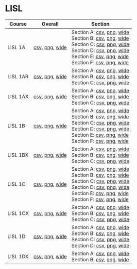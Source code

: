 # LISL

| Course | Overall | Section |
| ------ | ------- | ------- |
| LISL 1A | [csv](https://github.com/UCSD-Historical-Enrollment-Data/2024Fall/blob/main/overall/LISL%201A.csv), [png](https://raw.githubusercontent.com/UCSD-Historical-Enrollment-Data/2024Fall/main/plot_overall/LISL%201A.png), [wide](https://raw.githubusercontent.com/UCSD-Historical-Enrollment-Data/2024Fall/main/plot_overall_wide/LISL%201A.png) | Section A: [csv](https://github.com/UCSD-Historical-Enrollment-Data/2024Fall/blob/main/section/LISL%201A_A.csv), [png](https://raw.githubusercontent.com/UCSD-Historical-Enrollment-Data/2024Fall/main/plot_section/LISL%201A_A.png), [wide](https://raw.githubusercontent.com/UCSD-Historical-Enrollment-Data/2024Fall/main/plot_section_wide/LISL%201A_A.png)<br>Section B: [csv](https://github.com/UCSD-Historical-Enrollment-Data/2024Fall/blob/main/section/LISL%201A_B.csv), [png](https://raw.githubusercontent.com/UCSD-Historical-Enrollment-Data/2024Fall/main/plot_section/LISL%201A_B.png), [wide](https://raw.githubusercontent.com/UCSD-Historical-Enrollment-Data/2024Fall/main/plot_section_wide/LISL%201A_B.png)<br>Section C: [csv](https://github.com/UCSD-Historical-Enrollment-Data/2024Fall/blob/main/section/LISL%201A_C.csv), [png](https://raw.githubusercontent.com/UCSD-Historical-Enrollment-Data/2024Fall/main/plot_section/LISL%201A_C.png), [wide](https://raw.githubusercontent.com/UCSD-Historical-Enrollment-Data/2024Fall/main/plot_section_wide/LISL%201A_C.png)<br>Section D: [csv](https://github.com/UCSD-Historical-Enrollment-Data/2024Fall/blob/main/section/LISL%201A_D.csv), [png](https://raw.githubusercontent.com/UCSD-Historical-Enrollment-Data/2024Fall/main/plot_section/LISL%201A_D.png), [wide](https://raw.githubusercontent.com/UCSD-Historical-Enrollment-Data/2024Fall/main/plot_section_wide/LISL%201A_D.png)<br>Section E: [csv](https://github.com/UCSD-Historical-Enrollment-Data/2024Fall/blob/main/section/LISL%201A_E.csv), [png](https://raw.githubusercontent.com/UCSD-Historical-Enrollment-Data/2024Fall/main/plot_section/LISL%201A_E.png), [wide](https://raw.githubusercontent.com/UCSD-Historical-Enrollment-Data/2024Fall/main/plot_section_wide/LISL%201A_E.png)<br>Section F: [csv](https://github.com/UCSD-Historical-Enrollment-Data/2024Fall/blob/main/section/LISL%201A_F.csv), [png](https://raw.githubusercontent.com/UCSD-Historical-Enrollment-Data/2024Fall/main/plot_section/LISL%201A_F.png), [wide](https://raw.githubusercontent.com/UCSD-Historical-Enrollment-Data/2024Fall/main/plot_section_wide/LISL%201A_F.png) |
| LISL 1AR | [csv](https://github.com/UCSD-Historical-Enrollment-Data/2024Fall/blob/main/overall/LISL%201AR.csv), [png](https://raw.githubusercontent.com/UCSD-Historical-Enrollment-Data/2024Fall/main/plot_overall/LISL%201AR.png), [wide](https://raw.githubusercontent.com/UCSD-Historical-Enrollment-Data/2024Fall/main/plot_overall_wide/LISL%201AR.png) | Section A: [csv](https://github.com/UCSD-Historical-Enrollment-Data/2024Fall/blob/main/section/LISL%201AR_A.csv), [png](https://raw.githubusercontent.com/UCSD-Historical-Enrollment-Data/2024Fall/main/plot_section/LISL%201AR_A.png), [wide](https://raw.githubusercontent.com/UCSD-Historical-Enrollment-Data/2024Fall/main/plot_section_wide/LISL%201AR_A.png)<br>Section B: [csv](https://github.com/UCSD-Historical-Enrollment-Data/2024Fall/blob/main/section/LISL%201AR_B.csv), [png](https://raw.githubusercontent.com/UCSD-Historical-Enrollment-Data/2024Fall/main/plot_section/LISL%201AR_B.png), [wide](https://raw.githubusercontent.com/UCSD-Historical-Enrollment-Data/2024Fall/main/plot_section_wide/LISL%201AR_B.png)<br>Section C: [csv](https://github.com/UCSD-Historical-Enrollment-Data/2024Fall/blob/main/section/LISL%201AR_C.csv), [png](https://raw.githubusercontent.com/UCSD-Historical-Enrollment-Data/2024Fall/main/plot_section/LISL%201AR_C.png), [wide](https://raw.githubusercontent.com/UCSD-Historical-Enrollment-Data/2024Fall/main/plot_section_wide/LISL%201AR_C.png) |
| LISL 1AX | [csv](https://github.com/UCSD-Historical-Enrollment-Data/2024Fall/blob/main/overall/LISL%201AX.csv), [png](https://raw.githubusercontent.com/UCSD-Historical-Enrollment-Data/2024Fall/main/plot_overall/LISL%201AX.png), [wide](https://raw.githubusercontent.com/UCSD-Historical-Enrollment-Data/2024Fall/main/plot_overall_wide/LISL%201AX.png) | Section A: [csv](https://github.com/UCSD-Historical-Enrollment-Data/2024Fall/blob/main/section/LISL%201AX_A.csv), [png](https://raw.githubusercontent.com/UCSD-Historical-Enrollment-Data/2024Fall/main/plot_section/LISL%201AX_A.png), [wide](https://raw.githubusercontent.com/UCSD-Historical-Enrollment-Data/2024Fall/main/plot_section_wide/LISL%201AX_A.png)<br>Section B: [csv](https://github.com/UCSD-Historical-Enrollment-Data/2024Fall/blob/main/section/LISL%201AX_B.csv), [png](https://raw.githubusercontent.com/UCSD-Historical-Enrollment-Data/2024Fall/main/plot_section/LISL%201AX_B.png), [wide](https://raw.githubusercontent.com/UCSD-Historical-Enrollment-Data/2024Fall/main/plot_section_wide/LISL%201AX_B.png)<br>Section C: [csv](https://github.com/UCSD-Historical-Enrollment-Data/2024Fall/blob/main/section/LISL%201AX_C.csv), [png](https://raw.githubusercontent.com/UCSD-Historical-Enrollment-Data/2024Fall/main/plot_section/LISL%201AX_C.png), [wide](https://raw.githubusercontent.com/UCSD-Historical-Enrollment-Data/2024Fall/main/plot_section_wide/LISL%201AX_C.png) |
| LISL 1B | [csv](https://github.com/UCSD-Historical-Enrollment-Data/2024Fall/blob/main/overall/LISL%201B.csv), [png](https://raw.githubusercontent.com/UCSD-Historical-Enrollment-Data/2024Fall/main/plot_overall/LISL%201B.png), [wide](https://raw.githubusercontent.com/UCSD-Historical-Enrollment-Data/2024Fall/main/plot_overall_wide/LISL%201B.png) | Section A: [csv](https://github.com/UCSD-Historical-Enrollment-Data/2024Fall/blob/main/section/LISL%201B_A.csv), [png](https://raw.githubusercontent.com/UCSD-Historical-Enrollment-Data/2024Fall/main/plot_section/LISL%201B_A.png), [wide](https://raw.githubusercontent.com/UCSD-Historical-Enrollment-Data/2024Fall/main/plot_section_wide/LISL%201B_A.png)<br>Section B: [csv](https://github.com/UCSD-Historical-Enrollment-Data/2024Fall/blob/main/section/LISL%201B_B.csv), [png](https://raw.githubusercontent.com/UCSD-Historical-Enrollment-Data/2024Fall/main/plot_section/LISL%201B_B.png), [wide](https://raw.githubusercontent.com/UCSD-Historical-Enrollment-Data/2024Fall/main/plot_section_wide/LISL%201B_B.png)<br>Section C: [csv](https://github.com/UCSD-Historical-Enrollment-Data/2024Fall/blob/main/section/LISL%201B_C.csv), [png](https://raw.githubusercontent.com/UCSD-Historical-Enrollment-Data/2024Fall/main/plot_section/LISL%201B_C.png), [wide](https://raw.githubusercontent.com/UCSD-Historical-Enrollment-Data/2024Fall/main/plot_section_wide/LISL%201B_C.png)<br>Section D: [csv](https://github.com/UCSD-Historical-Enrollment-Data/2024Fall/blob/main/section/LISL%201B_D.csv), [png](https://raw.githubusercontent.com/UCSD-Historical-Enrollment-Data/2024Fall/main/plot_section/LISL%201B_D.png), [wide](https://raw.githubusercontent.com/UCSD-Historical-Enrollment-Data/2024Fall/main/plot_section_wide/LISL%201B_D.png)<br>Section E: [csv](https://github.com/UCSD-Historical-Enrollment-Data/2024Fall/blob/main/section/LISL%201B_E.csv), [png](https://raw.githubusercontent.com/UCSD-Historical-Enrollment-Data/2024Fall/main/plot_section/LISL%201B_E.png), [wide](https://raw.githubusercontent.com/UCSD-Historical-Enrollment-Data/2024Fall/main/plot_section_wide/LISL%201B_E.png)<br>Section F: [csv](https://github.com/UCSD-Historical-Enrollment-Data/2024Fall/blob/main/section/LISL%201B_F.csv), [png](https://raw.githubusercontent.com/UCSD-Historical-Enrollment-Data/2024Fall/main/plot_section/LISL%201B_F.png), [wide](https://raw.githubusercontent.com/UCSD-Historical-Enrollment-Data/2024Fall/main/plot_section_wide/LISL%201B_F.png) |
| LISL 1BX | [csv](https://github.com/UCSD-Historical-Enrollment-Data/2024Fall/blob/main/overall/LISL%201BX.csv), [png](https://raw.githubusercontent.com/UCSD-Historical-Enrollment-Data/2024Fall/main/plot_overall/LISL%201BX.png), [wide](https://raw.githubusercontent.com/UCSD-Historical-Enrollment-Data/2024Fall/main/plot_overall_wide/LISL%201BX.png) | Section A: [csv](https://github.com/UCSD-Historical-Enrollment-Data/2024Fall/blob/main/section/LISL%201BX_A.csv), [png](https://raw.githubusercontent.com/UCSD-Historical-Enrollment-Data/2024Fall/main/plot_section/LISL%201BX_A.png), [wide](https://raw.githubusercontent.com/UCSD-Historical-Enrollment-Data/2024Fall/main/plot_section_wide/LISL%201BX_A.png)<br>Section B: [csv](https://github.com/UCSD-Historical-Enrollment-Data/2024Fall/blob/main/section/LISL%201BX_B.csv), [png](https://raw.githubusercontent.com/UCSD-Historical-Enrollment-Data/2024Fall/main/plot_section/LISL%201BX_B.png), [wide](https://raw.githubusercontent.com/UCSD-Historical-Enrollment-Data/2024Fall/main/plot_section_wide/LISL%201BX_B.png)<br>Section C: [csv](https://github.com/UCSD-Historical-Enrollment-Data/2024Fall/blob/main/section/LISL%201BX_C.csv), [png](https://raw.githubusercontent.com/UCSD-Historical-Enrollment-Data/2024Fall/main/plot_section/LISL%201BX_C.png), [wide](https://raw.githubusercontent.com/UCSD-Historical-Enrollment-Data/2024Fall/main/plot_section_wide/LISL%201BX_C.png) |
| LISL 1C | [csv](https://github.com/UCSD-Historical-Enrollment-Data/2024Fall/blob/main/overall/LISL%201C.csv), [png](https://raw.githubusercontent.com/UCSD-Historical-Enrollment-Data/2024Fall/main/plot_overall/LISL%201C.png), [wide](https://raw.githubusercontent.com/UCSD-Historical-Enrollment-Data/2024Fall/main/plot_overall_wide/LISL%201C.png) | Section A: [csv](https://github.com/UCSD-Historical-Enrollment-Data/2024Fall/blob/main/section/LISL%201C_A.csv), [png](https://raw.githubusercontent.com/UCSD-Historical-Enrollment-Data/2024Fall/main/plot_section/LISL%201C_A.png), [wide](https://raw.githubusercontent.com/UCSD-Historical-Enrollment-Data/2024Fall/main/plot_section_wide/LISL%201C_A.png)<br>Section B: [csv](https://github.com/UCSD-Historical-Enrollment-Data/2024Fall/blob/main/section/LISL%201C_B.csv), [png](https://raw.githubusercontent.com/UCSD-Historical-Enrollment-Data/2024Fall/main/plot_section/LISL%201C_B.png), [wide](https://raw.githubusercontent.com/UCSD-Historical-Enrollment-Data/2024Fall/main/plot_section_wide/LISL%201C_B.png)<br>Section C: [csv](https://github.com/UCSD-Historical-Enrollment-Data/2024Fall/blob/main/section/LISL%201C_C.csv), [png](https://raw.githubusercontent.com/UCSD-Historical-Enrollment-Data/2024Fall/main/plot_section/LISL%201C_C.png), [wide](https://raw.githubusercontent.com/UCSD-Historical-Enrollment-Data/2024Fall/main/plot_section_wide/LISL%201C_C.png)<br>Section D: [csv](https://github.com/UCSD-Historical-Enrollment-Data/2024Fall/blob/main/section/LISL%201C_D.csv), [png](https://raw.githubusercontent.com/UCSD-Historical-Enrollment-Data/2024Fall/main/plot_section/LISL%201C_D.png), [wide](https://raw.githubusercontent.com/UCSD-Historical-Enrollment-Data/2024Fall/main/plot_section_wide/LISL%201C_D.png)<br>Section E: [csv](https://github.com/UCSD-Historical-Enrollment-Data/2024Fall/blob/main/section/LISL%201C_E.csv), [png](https://raw.githubusercontent.com/UCSD-Historical-Enrollment-Data/2024Fall/main/plot_section/LISL%201C_E.png), [wide](https://raw.githubusercontent.com/UCSD-Historical-Enrollment-Data/2024Fall/main/plot_section_wide/LISL%201C_E.png)<br>Section F: [csv](https://github.com/UCSD-Historical-Enrollment-Data/2024Fall/blob/main/section/LISL%201C_F.csv), [png](https://raw.githubusercontent.com/UCSD-Historical-Enrollment-Data/2024Fall/main/plot_section/LISL%201C_F.png), [wide](https://raw.githubusercontent.com/UCSD-Historical-Enrollment-Data/2024Fall/main/plot_section_wide/LISL%201C_F.png) |
| LISL 1CX | [csv](https://github.com/UCSD-Historical-Enrollment-Data/2024Fall/blob/main/overall/LISL%201CX.csv), [png](https://raw.githubusercontent.com/UCSD-Historical-Enrollment-Data/2024Fall/main/plot_overall/LISL%201CX.png), [wide](https://raw.githubusercontent.com/UCSD-Historical-Enrollment-Data/2024Fall/main/plot_overall_wide/LISL%201CX.png) | Section A: [csv](https://github.com/UCSD-Historical-Enrollment-Data/2024Fall/blob/main/section/LISL%201CX_A.csv), [png](https://raw.githubusercontent.com/UCSD-Historical-Enrollment-Data/2024Fall/main/plot_section/LISL%201CX_A.png), [wide](https://raw.githubusercontent.com/UCSD-Historical-Enrollment-Data/2024Fall/main/plot_section_wide/LISL%201CX_A.png)<br>Section B: [csv](https://github.com/UCSD-Historical-Enrollment-Data/2024Fall/blob/main/section/LISL%201CX_B.csv), [png](https://raw.githubusercontent.com/UCSD-Historical-Enrollment-Data/2024Fall/main/plot_section/LISL%201CX_B.png), [wide](https://raw.githubusercontent.com/UCSD-Historical-Enrollment-Data/2024Fall/main/plot_section_wide/LISL%201CX_B.png)<br>Section C: [csv](https://github.com/UCSD-Historical-Enrollment-Data/2024Fall/blob/main/section/LISL%201CX_C.csv), [png](https://raw.githubusercontent.com/UCSD-Historical-Enrollment-Data/2024Fall/main/plot_section/LISL%201CX_C.png), [wide](https://raw.githubusercontent.com/UCSD-Historical-Enrollment-Data/2024Fall/main/plot_section_wide/LISL%201CX_C.png) |
| LISL 1D | [csv](https://github.com/UCSD-Historical-Enrollment-Data/2024Fall/blob/main/overall/LISL%201D.csv), [png](https://raw.githubusercontent.com/UCSD-Historical-Enrollment-Data/2024Fall/main/plot_overall/LISL%201D.png), [wide](https://raw.githubusercontent.com/UCSD-Historical-Enrollment-Data/2024Fall/main/plot_overall_wide/LISL%201D.png) | Section A: [csv](https://github.com/UCSD-Historical-Enrollment-Data/2024Fall/blob/main/section/LISL%201D_A.csv), [png](https://raw.githubusercontent.com/UCSD-Historical-Enrollment-Data/2024Fall/main/plot_section/LISL%201D_A.png), [wide](https://raw.githubusercontent.com/UCSD-Historical-Enrollment-Data/2024Fall/main/plot_section_wide/LISL%201D_A.png)<br>Section B: [csv](https://github.com/UCSD-Historical-Enrollment-Data/2024Fall/blob/main/section/LISL%201D_B.csv), [png](https://raw.githubusercontent.com/UCSD-Historical-Enrollment-Data/2024Fall/main/plot_section/LISL%201D_B.png), [wide](https://raw.githubusercontent.com/UCSD-Historical-Enrollment-Data/2024Fall/main/plot_section_wide/LISL%201D_B.png)<br>Section C: [csv](https://github.com/UCSD-Historical-Enrollment-Data/2024Fall/blob/main/section/LISL%201D_C.csv), [png](https://raw.githubusercontent.com/UCSD-Historical-Enrollment-Data/2024Fall/main/plot_section/LISL%201D_C.png), [wide](https://raw.githubusercontent.com/UCSD-Historical-Enrollment-Data/2024Fall/main/plot_section_wide/LISL%201D_C.png)<br>Section D: [csv](https://github.com/UCSD-Historical-Enrollment-Data/2024Fall/blob/main/section/LISL%201D_D.csv), [png](https://raw.githubusercontent.com/UCSD-Historical-Enrollment-Data/2024Fall/main/plot_section/LISL%201D_D.png), [wide](https://raw.githubusercontent.com/UCSD-Historical-Enrollment-Data/2024Fall/main/plot_section_wide/LISL%201D_D.png) |
| LISL 1DX | [csv](https://github.com/UCSD-Historical-Enrollment-Data/2024Fall/blob/main/overall/LISL%201DX.csv), [png](https://raw.githubusercontent.com/UCSD-Historical-Enrollment-Data/2024Fall/main/plot_overall/LISL%201DX.png), [wide](https://raw.githubusercontent.com/UCSD-Historical-Enrollment-Data/2024Fall/main/plot_overall_wide/LISL%201DX.png) | Section A: [csv](https://github.com/UCSD-Historical-Enrollment-Data/2024Fall/blob/main/section/LISL%201DX_A.csv), [png](https://raw.githubusercontent.com/UCSD-Historical-Enrollment-Data/2024Fall/main/plot_section/LISL%201DX_A.png), [wide](https://raw.githubusercontent.com/UCSD-Historical-Enrollment-Data/2024Fall/main/plot_section_wide/LISL%201DX_A.png)<br>Section B: [csv](https://github.com/UCSD-Historical-Enrollment-Data/2024Fall/blob/main/section/LISL%201DX_B.csv), [png](https://raw.githubusercontent.com/UCSD-Historical-Enrollment-Data/2024Fall/main/plot_section/LISL%201DX_B.png), [wide](https://raw.githubusercontent.com/UCSD-Historical-Enrollment-Data/2024Fall/main/plot_section_wide/LISL%201DX_B.png) |
